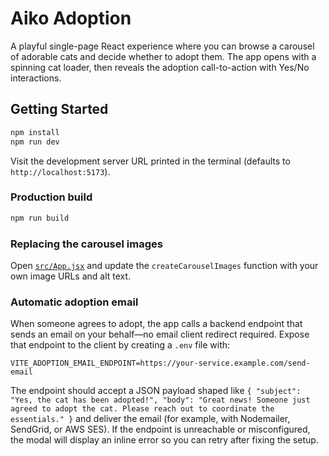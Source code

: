 # Aiko Adoption

A playful single-page React experience where you can browse a carousel of adorable cats and decide whether to adopt them. The app opens with a spinning cat loader, then reveals the adoption call-to-action with Yes/No interactions.

## Getting Started

```bash
npm install
npm run dev
```

Visit the development server URL printed in the terminal (defaults to `http://localhost:5173`).

### Production build

```bash
npm run build
```

### Replacing the carousel images

Open [`src/App.jsx`](src/App.jsx) and update the `createCarouselImages` function with your own image URLs and alt text.

### Automatic adoption email

When someone agrees to adopt, the app calls a backend endpoint that sends an email on your behalf—no email client redirect required. Expose that endpoint to the client by creating a `.env` file with:

```
VITE_ADOPTION_EMAIL_ENDPOINT=https://your-service.example.com/send-email
```

The endpoint should accept a JSON payload shaped like `{ "subject": "Yes, the cat has been adopted!", "body": "Great news! Someone just agreed to adopt the cat. Please reach out to coordinate the essentials." }` and deliver the email (for example, with Nodemailer, SendGrid, or AWS SES). If the endpoint is unreachable or misconfigured, the modal will display an inline error so you can retry after fixing the setup.
